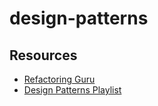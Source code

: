 # design-patterns

## Resources
- [Refactoring Guru](https://refactoring.guru/design-patterns/)
- [Design Patterns Playlist](https://www.youtube.com/playlist?list=PLnqAlQ9hFYdewk9UKGBcHLulZNUBpNSKJ)